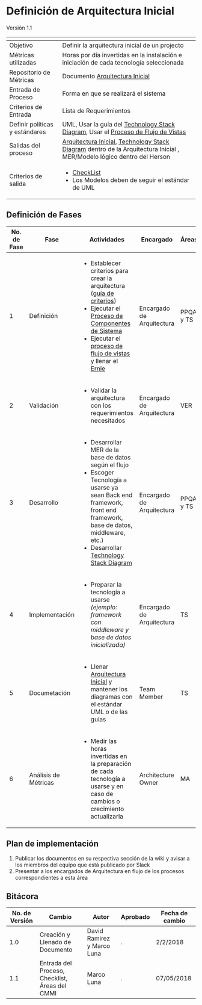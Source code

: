 # Definición de Arquitectura Inicial
Versión 1.1


[]() | []()  
--|--
Objetivo| Definir la arquitectura inicial de un projecto
Métricas utilizadas | Horas por día invertidas en la instalación e iniciación de cada tecnología seleccionada
Repositorio de Métricas | Documento [Arquitectura Inicial](https://github.com/CaveLabs-1/Wiki/tree/master/Arquitectura/Formatos/Formato%20Herson%20(Definición%20de%20Arquitectura%20Inicial).docx)
Entrada de Proceso | Forma en que se realizará el sistema
Criterios de Entrada | Lista de Requerimientos
Definir políticas y estándares |UML, Usar la guía del [Technology Stack Diagram](https://github.com/dwyl/technology-stack), Usar el [Proceso de Flujo de Vistas](https://github.com/CaveLabs-1/Wiki/blob/master/Arquitectura/Procesos/Definici%C3%B3n%20de%20Flujo%20de%20Vistas.md)
Salidas del proceso | [Arquitectura Inicial](https://github.com/CaveLabs-1/Wiki/tree/master/Arquitectura/Formatos/Formato%20Herson%20(Definición%20de%20Arquitectura%20Inicial).docx), [Technology Stack Diagram](https://github.com/dwyl/technology-stack) dentro de la Arquitectura Inicial , MER/Modelo lógico dentro del Herson
Criterios de salida | <ul><li>[CheckList](https://docs.google.com/spreadsheets/d/1tsFZIO0N1t2lS3TvRM4B6UeH0GQi5VNAFdxPQ4Icq6k/edit?usp=sharing)</li><li>Los Modelos deben de seguir el estándar de UML</li></ul>


## Definición de Fases
No. de Fase | Fase | Actividades | Encargado | Áreas
------------|------|-------------|-----------|-------
1 | Definición |<ul><li>Establecer criterios para crear la arquitectura ([guía de criterios](https://github.com/CaveLabs-1/Wiki/blob/master/Arquitectura/Guias/Gu%C3%ADa%20de%20Criterios.md))</li><li>Ejecutar el [Proceso de Componentes de Sistema](https://github.com/CaveLabs-1/Wiki/blob/master/Arquitectura/Procesos/Definici%C3%B3n%20de%20Componentes%20del%20Sistema.md)</li><li>Ejecutar el [proceso de flujo de vistas](https://github.com/CaveLabs-1/Wiki/blob/master/Arquitectura/Procesos/Definici%C3%B3n%20de%20Flujo%20de%20Vistas.md) y llenar el [Ernie](https://github.com/CaveLabs-1/Wiki/tree/master/Arquitectura/Formatos/Formato%20Ernie%20(Flujo%20de%20Vistas%20y%20Arquitectura%20Inicial).docx)</li></ul>| Encargado de Arquitectura | PPQA y TS
2 | Validación |<ul><li>Validar la arquitectura con los requerimientos necesitados</li></ul>| Encargado de Arquitectura | VER
3 | Desarrollo |<ul><li>Desarrollar MER de la base de datos según el flujo </li><li>Escoger Tecnología a usarse ya sean Back end framework, front end framework, base de datos, middleware, etc.)</li><li>Desarrollar [Technology Stack Diagram](https://github.com/dwyl/technology-stack) </li></ul> | Encargado de Arquitectura | PPQA y TS
4 | Implementación | <ul><li>Preparar la tecnología a usarse *(ejemplo: framework con middleware y base de datos inicializada)*</li></ul> | Encargado de Arquitectura | TS
5 | Documetación |<ul><li>Llenar [Arquitectura Inicial](https://github.com/CaveLabs-1/Wiki/tree/master/Arquitectura/Formatos/Formato%20Herson%20(Definición%20de%20Arquitectura%20Inicial).docx) y mantener los diagramas con el estándar UML o de las guías</li></ul>| Team Member | TS
6 | Análisis de Métricas | <ul><li>Medir las horas invertidas en la preparación de cada tecnología a usarse y en caso de cambios o crecimiento actualizarla</li></ul> | Architecture Owner | MA

## Plan de implementación

1. Publicar los documentos en su respectiva sección de la wiki y avisar a los miembros del equipo que está publicado por Slack
2. Presentar a los encargados de Arquitectura en flujo de los procesos correspondientes a esta área

## Bitácora


No. de Versión | Cambio | Autor | Aprobado | Fecha de cambio
---------------|--------|-------|----------|----------------
1.0 | Creación y Llenado de Documento | David Ramirez y Marco Luna | . | 2/2/2018
1.1 | Entrada del Proceso, Checklist, Áreas del CMMI | Marco Luna | . | 07/05/2018
